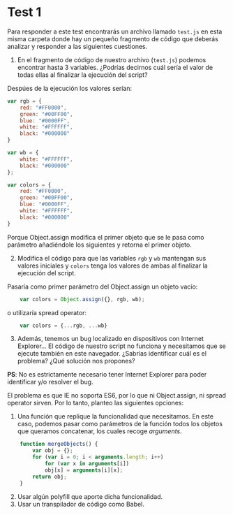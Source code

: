 # Test 1

Para responder a este test encontrarás un archivo llamado `test.js` en esta 
misma carpeta donde hay un pequeño fragmento de código que deberás analizar 
y responder a las siguientes cuestiones. 

1. En el fragmento de código de nuestro archivo (`test.js`) podemos encontrar
 hasta 3 variables. ¿Podrías decirnos cuál sería el valor de todas ellas al 
 finalizar la ejecución del script?

Despúes de la ejecución los valores serían:

```js
var rgb = {
    red: "#FF0000",
    green: "#00FF00",
    blue: "#0000FF",
    white: "#FFFFFF",
    black: "#000000"
}

var wb = {
    white: "#FFFFFF",
    black: "#000000"
};

var colors = {
    red: "#FF0000",
    green: "#00FF00",
    blue: "#0000FF",
    white: "#FFFFFF",
    black: "#000000"
}
```

Porque Object.assign modifica el primer objeto que se le pasa como parámetro añadiéndole los siguientes y
retorna el primer objeto.

2. Modifica el código para que las variables `rgb` y `wb` mantengan sus valores 
iniciales y `colors` tenga los valores de ambas al finalizar la ejecución del 
script.

Pasaría como primer parámetro del Object.assign un objeto vacío:
```js
    var colors = Object.assign({}, rgb, wb);
```
o utilizaría spread operator: 
```js
    var colors = {...rgb, ...wb}
```

3. Además, tenemos un bug localizado en dispositivos con Internet Explorer… 
El código de nuestro script no funciona y necesitamos que se ejecute también 
en este navegador. ¿Sabrías identificar cuál es el problema? ¿Qué solución nos
 propones?

**PS**: No es estrictamente necesario tener Internet Explorer para poder identificar y/o resolver el bug. 

El problema es que IE no soporta ES6, por lo que ni Object.assign, ni spread operator
sirven. Por lo tanto, planteo las siguientes opciones:

1. Una función que replique la funcionalidad que necesitamos. En este caso, podemos pasar
como parámetros de la función todos los objetos que queramos concatenar, los cuales recoge
*arguments*.

```js
    function mergeObjects() {
        var obj = {};
        for (var i = 0; i < arguments.length; i++)
            for (var x in arguments[i])
            obj[x] = arguments[i][x];
        return obj;
    }
```
2. Usar algún polyfill que aporte dicha funcionalidad.
3. Usar un transpilador de código como Babel.
